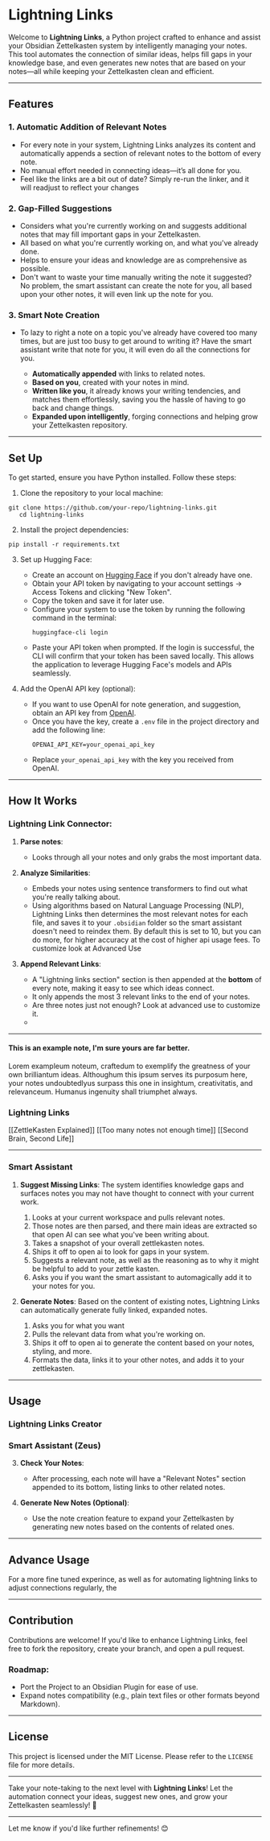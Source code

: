 # Lightning Links

Welcome to **Lightning Links**, a Python project crafted to enhance and assist your Obsidian Zettelkasten system by
intelligently managing your notes. This tool automates the connection of similar ideas, helps fill gaps in your
knowledge base, and even generates new notes that are based on your notes—all while keeping your Zettelkasten clean and
efficient.

---

## Features

### 1. **Automatic Addition of Relevant Notes**

- For every note in your system, Lightning Links analyzes its content and automatically appends a section of relevant
  notes to the bottom of every note.
- No manual effort needed in connecting ideas—it’s all done for you.
- Feel like the links are a bit out of date? Simply re-run the linker, and it will readjust to reflect your changes

### 2. **Gap-Filled Suggestions**

- Considers what you're currently working on and suggests additional notes that may fill important gaps in your
  Zettelkasten.
- All based on what you're currently working on, and what you've already done.
- Helps to ensure your ideas and knowledge are as comprehensive as possible.
- Don't want to waste your time manually writing the note it suggested? No problem, the smart assistant can create the
  note for you, all based upon your other notes, it will even link up the note for you.

### 3. **Smart Note Creation**

- To lazy to right a note on a topic you've already have covered too many times, but are just too busy to get around to
  writing it? Have the smart assistant write that note for you, it will even do all the connections for you.

    - **Automatically appended** with links to related notes.
    - **Based on you**, created with your notes in mind.
    - **Written like you**, it already knows your writing tendencies, and matches them effortlessly, saving you the
      hassle of having to go back and change things.
    - **Expanded upon intelligently**, forging connections and helping grow your Zettelkasten repository.

---

## Set Up

To get started, ensure you have Python installed. Follow these steps:

1. Clone the repository to your local machine:

```shell script
git clone https://github.com/your-repo/lightning-links.git
   cd lightning-links
```

2. Install the project dependencies:

```shell script
pip install -r requirements.txt
```

3. Set up Hugging Face:
    - Create an account on [Hugging Face](https://huggingface.co/) if you don't already have one.
    - Obtain your API token by navigating to your account settings -> Access Tokens and clicking "New Token".
    - Copy the token and save it for later use.
    - Configure your system to use the token by running the following command in the terminal:
      ```shell
      huggingface-cli login
      ```
    - Paste your API token when prompted. If the login is successful, the CLI will confirm that your token has been
      saved locally. This allows the application to leverage Hugging Face's models and APIs seamlessly.

4. Add the OpenAI API key (optional):
    - If you want to use OpenAI for note generation, and suggestion, obtain an API key from [OpenAI](https://platform.openai.com/).
    - Once you have the key, create a `.env` file in the project directory and add the following line:
      ```
      OPENAI_API_KEY=your_openai_api_key
      ```
    - Replace `your_openai_api_key` with the key you received from OpenAI.

---

## How It Works

### Lightning Link Connector:

1. **Parse notes**:
    - Looks through all your notes and only grabs the most important data.

2. **Analyze Similarities**:
    - Embeds your notes using sentence transformers to find out what you're really talking about.
    - Using algorithms based on Natural Language Processing (NLP), Lightning Links then determines the most relevant
      notes
      for each file, and saves it to your `.obsidian` folder so the smart assistant doesn't need to reindex them. By default this is set to 10, but you can do more, for higher accuracy at the cost of higher api usage fees. To customize look at Advanced Use

3. **Append Relevant Links**:
    - A "Lightning links section" section is then appended at the **bottom** of every note, making it easy to see which
      ideas connect.
    - It only appends the most 3 relevant links to the end of your notes.
    - Are three notes just not enough? Look at advanced use to customize it.
    - 

---

#### This is an example note, I'm sure yours are far better.

Lorem exampleum noteum, craftedum to exemplify the greatness of your own brilliantum ideas. Althoughum this ipsum serves its purposum here, your notes undoubtedlyus surpass this one in insightum, creativitatis, and relevanceum. Humanus ingenuity shall triumphet always.

### Lightning Links
[[ZettleKasten Explained]]    [[Too many notes not enough time]]     [[Second Brain, Second Life]]

---

### Smart Assistant

1. **Suggest Missing Links**:  The system identifies knowledge gaps and surfaces notes you may not have thought to connect with your current
      work.
   1. Looks at your current workspace and pulls relevant notes.
   2. Those notes are then parsed, and there main ideas are extracted so that open AI can see what you've been writing about.
   3. Takes a snapshot of your overall zettlekasten notes.
   4. Ships it off to open ai to look for gaps in your system.
   5. Suggests a relevant note, as well as the reasoning as to why it might be helpful to add to your zettle kasten.
   6. Asks you if you want the smart assistant to automagically add it to your notes for you.

2. **Generate Notes**: Based on the content of existing notes, Lightning Links can automatically generate fully linked, expanded notes.
      1. Asks you for what you want
      2. Pulls the relevant data from what you're working on.
      3. Ships it off to open ai to generate the content based on your notes, styling, and more.
      4. Formats the data, links it to your other notes, and adds it to your zettlekasten.
---

## Usage

### Lightning Links Creator

### Smart Assistant (Zeus)



3. **Check Your Notes**:
    - After processing, each note will have a "Relevant Notes" section appended to its bottom, listing links to other
      related notes.

4. **Generate New Notes (Optional)**:
    - Use the note creation feature to expand your Zettelkasten by generating new notes based on the contents of related
      ones.

---

## Advance Usage

For a more fine tuned experince, as well as for automating lightning links to adjust connections regularly, the 

---

## Contribution

Contributions are welcome! If you'd like to enhance Lightning Links, feel free to fork the repository, create your
branch, and open a pull request.

### Roadmap:

- Port the Project to an Obsidian Plugin for ease of use. 
- Expand notes compatibility (e.g., plain text files or other formats beyond Markdown).

---

## License

This project is licensed under the MIT License. Please refer to the `LICENSE` file for more details.

---

Take your note-taking to the next level with **Lightning Links**! Let the automation connect your ideas, suggest new
ones, and grow your Zettelkasten seamlessly! 🚀

--- 

Let me know if you'd like further refinements! 😊